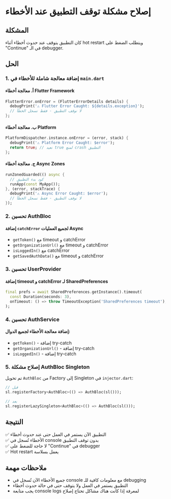# إصلاح مشكلة توقف التطبيق عند الأخطاء

## المشكلة
كان التطبيق يتوقف عند حدوث أخطاء أثناء hot restart ويتطلب الضغط على "Continue" في الـ debugger.

## الحل

### 1. إضافة معالجة شاملة للأخطاء في `main.dart`

#### أ. معالجة أخطاء Flutter Framework
```dart
FlutterError.onError = (FlutterErrorDetails details) {
  debugPrint('⚠️ Flutter Error Caught: ${details.exception}');
  // لا نوقف التطبيق - فقط نسجل الخطأ
};
```

#### ب. معالجة أخطاء Platform
```dart
PlatformDispatcher.instance.onError = (error, stack) {
  debugPrint('⚠️ Platform Error Caught: $error');
  return true; // نعيد true لمنع crash التطبيق
};
```

#### ج. معالجة أخطاء Async Zones
```dart
runZonedGuarded(() async {
  // كود بدء التطبيق
  runApp(const MyApp());
}, (error, stackTrace) {
  debugPrint('⚠️ Async Error Caught: $error');
  // لا نوقف التطبيق - فقط نسجل الخطأ
});
```

### 2. تحسين AuthBloc

#### إضافة `catchError` لجميع العمليات Async
- `getToken()` مع timeout و catchError
- `getOrganizationUrl()` مع timeout و catchError
- `isLoggedIn()` مع catchError
- `getSavedAuthData()` مع timeout و catchError

### 3. تحسين UserProvider

#### إضافة timeout و catchError لـ SharedPreferences
```dart
final prefs = await SharedPreferences.getInstance().timeout(
  const Duration(seconds: 3),
  onTimeout: () => throw TimeoutException('SharedPreferences timeout'),
);
```

### 4. تحسين AuthService

#### إضافة معالجة الأخطاء لجميع الدوال:
- `getToken()` - إضافة try-catch
- `getOrganizationUrl()` - إضافة try-catch
- `isLoggedIn()` - إضافة try-catch

### 5. إصلاح مشكلة AuthBloc Singleton

تم تحويل `AuthBloc` من Factory إلى Singleton في `injector.dart`:
```dart
// قبل
sl.registerFactory<AuthBloc>(() => AuthBloc(sl()));

// بعد
sl.registerLazySingleton<AuthBloc>(() => AuthBloc(sl()));
```

## النتيجة

✅ التطبيق الآن يستمر في العمل حتى عند حدوث أخطاء  
✅ الأخطاء تُسجل في console بدون توقف التطبيق  
✅ لا حاجة للضغط على "Continue" في debugger  
✅ Hot restart يعمل بسلاسة  

## ملاحظات مهمة

- جميع الأخطاء الآن تُسجل في console مع معلومات كافية للـ debugging
- التطبيق يستمر في العمل ولا يتوقف حتى في حالة حدوث أخطاء
- يجب متابعة console logs لمعرفة إذا كانت هناك مشاكل تحتاج إصلاح

